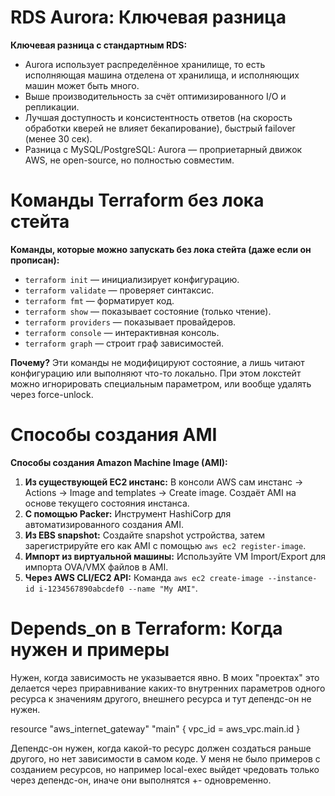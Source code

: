 # RDS Aurora: Ключевая разница

**Ключевая разница с стандартным RDS:**
- Aurora использует распределённое хранилище, то есть исполняющая машина отделена от хранилища, и исполняющих машин может быть много.
- Выше производительность за счёт оптимизированного I/O и репликации.
- Лучшая доступность и консистентность ответов (на скорость обработки кверей не влияет бекапирование), быстрый failover (менее 30 сек).
- Разница с MySQL/PostgreSQL: Aurora — проприетарный движок AWS, не open-source, но полностью совместим.

# Команды Terraform без лока стейта

**Команды, которые можно запускать без лока стейта (даже если он прописан):**
- `terraform init` — инициализирует конфигурацию.
- `terraform validate` — проверяет синтаксис.
- `terraform fmt` — форматирует код.
- `terraform show` — показывает состояние (только чтение).
- `terraform providers` — показывает провайдеров.
- `terraform console` — интерактивная консоль.
- `terraform graph` — строит граф зависимостей.

**Почему?** Эти команды не модифицируют состояние, а лишь читают конфигурацию или выполняют что-то локально. При этом локстейт можно игнорировать специальным параметром, или вообще удалять через force-unlock.

# Способы создания AMI

**Способы создания Amazon Machine Image (AMI):**
1. **Из существующей EC2 инстанс:** В консоли AWS сам инстанс → Actions → Image and templates → Create image. Создаёт AMI на основе текущего состояния инстанса.
2. **С помощью Packer:** Инструмент HashiCorp для автоматизированного создания AMI.
3. **Из EBS snapshot:** Создайте snapshot устройства, затем зарегистрируйте его как AMI с помощью `aws ec2 register-image`.
4. **Импорт из виртуальной машины:** Используйте VM Import/Export для импорта OVA/VMX файлов в AMI.
5. **Через AWS CLI/EC2 API:** Команда `aws ec2 create-image --instance-id i-1234567890abcdef0 --name "My AMI"`.

# Depends_on в Terraform: Когда нужен и примеры

Нужен, когда зависимость не указывается явно. В моих "проектах" это делается через приравнивание каких-то внутренних параметров одного ресурса к значениям другого, внешнего ресурса и тут депендс-он не нужен. 

resource "aws_internet_gateway" "main" {
  vpc_id = aws_vpc.main.id
}

Депендс-он нужен, когда какой-то ресурс должен создаться раньше другого, но нет зависимости в самом коде. У меня не было примеров с созданием ресурсов, но например local-exec выйдет чредовать только через депендс-он, иначе они выполнятся +- одновременно.

